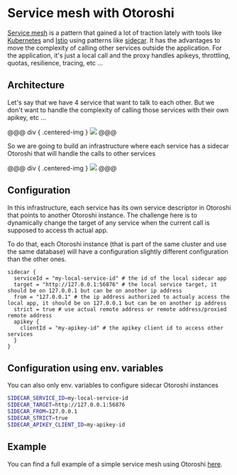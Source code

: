 # Service mesh with Otoroshi

[Service mesh](http://philcalcado.com/2017/08/03/pattern_service_mesh.html) is a pattern that gained a lot of traction lately with tools like [Kubernetes](https://kubernetes.io/) and [Istio]() using patterns like [sidecar](). It has the advantages to move the complexity of calling other services outside the application. For the application, it's just a local call and the proxy handles apikeys, throttling, quotas, resilience, tracing, etc ...

## Architecture

Let's say that we have 4 service that want to talk to each other. But we don't want to handle the complexity of calling those services with their own apikey, etc ...

@@@ div { .centered-img }
<img src="https://github.com/MAIF/otoroshi/raw/master/demos/service-mesh/calls.png" />
@@@

So we are going to build an infrastructure where each service has a sidecar Otoroshi that will handle the calls to other services

@@@ div { .centered-img }
<img src="https://github.com/MAIF/otoroshi/raw/master/demos/service-mesh/mesh.png" />
@@@

## Configuration

In this infrastructure, each service has its own service descriptor in Otoroshi that points to another Otoroshi instance. The challenge here is to dynamically change the target of any service when the current call is supposed to access th actual app.

To do that, each Otoroshi instance (that is part of the same cluster and use the same database) will have a configuration slightly different configuration than the other ones. 

```hocon
sidecar {
  serviceId = "my-local-service-id" # the id of the local sidecar app
  target = "http://127.0.0.1:56876" # the local service target, it should be on 127.0.0.1 but can be on another ip address
  from = "127.0.0.1" # the ip address authorized to actualy access the local app, it should be on 127.0.0.1 but can be on another ip address
  strict = true # use actual remote address or remote address/proxied remote address
  apikey {
    clientId = "my-apikey-id" # the apikey client id to access other services
  }
}
```

## Configuration using env. variables

You can also only env. variables to configure sidecar Otoroshi instances 

```sh
SIDECAR_SERVICE_ID=my-local-service-id
SIDECAR_TARGET=http://127.0.0.1:56876
SIDECAR_FROM=127.0.0.1
SIDECAR_STRICT=true
SIDECAR_APIKEY_CLIENT_ID=my-apikey-id
```

## Example

You can find a full example of a simple service mesh using Otoroshi [here](https://github.com/MAIF/otoroshi/tree/master/demos/service-mesh).